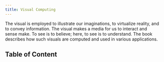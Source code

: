 ```yaml
---
title: Visual Computing
---
```


The visual is employed to illustrate our imaginations, to virtualize reality, and to convey information. The visual makes a media for us to interact and sense make. To see is to believe; here, to see is to understand. The book describes how such visuals are computed and used in various applications.

## Table of Content

<ListPages />